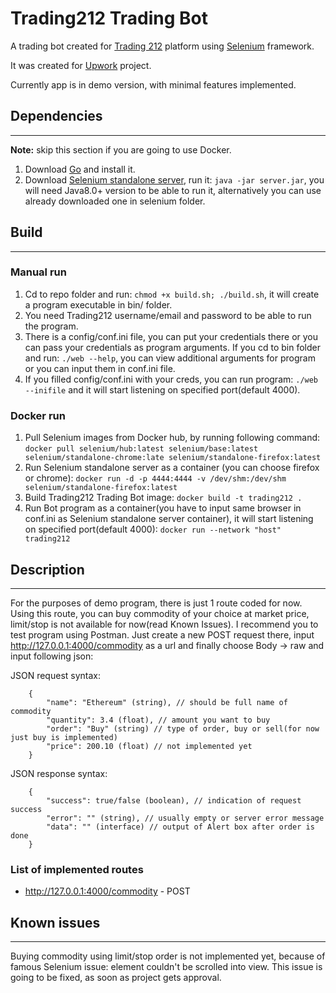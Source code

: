 # Trading212 Trading Bot

A trading bot created for [Trading 212](https://www.trading212.com) platform using [Selenium](https://www.selenium.dev/) framework.

It was created for [Upwork](https://www.upwork.com/jobs/Golang-Job-mini-backend-project-using-Selenium-similar_~015a9caf0b60510928) project.

Currently app is in demo version, with minimal features implemented.

## Dependencies
-----------------------------------------------------

**Note:** skip this section if you are going to use Docker.

1. Download [Go](https://www.golang.org) and install it.
2. Download [Selenium standalone server](https://www.selenium.dev/downloads/), run it: `java -jar server.jar`, you will need Java8.0+ version to be able to run it, alternatively you can use already downloaded one in selenium folder.

## Build
-----------------------------------------------------

### Manual run

1.  Cd to repo folder and run: `chmod +x build.sh; ./build.sh`, it will create a program executable in bin/ folder.
2.  You need Trading212 username/email and password to be able to run the program.
3.  There is a config/conf.ini file, you can put your credentials there or you can pass your credentials as program arguments. If you cd to bin folder and run: `./web --help`, you can view additional arguments for program or you can input them in conf.ini file.
4.  If you filled config/conf.ini with your creds, you can run program: `./web --inifile` and it will start listening on specified port(default 4000).

### Docker run

1. Pull Selenium images from Docker hub, by running following command: 
    `docker pull selenium/hub:latest selenium/base:latest selenium/standalone-chrome:late selenium/standalone-firefox:latest`
2. Run Selenium standalone server as a container (you can choose firefox or chrome):
    `docker run -d -p 4444:4444 -v /dev/shm:/dev/shm selenium/standalone-firefox:latest`
3. Build Trading212 Trading Bot image:
    `docker build -t trading212 .`
4. Run Bot program as a container(you have to input same browser in conf.ini as Selenium standalone server container), it will start listening on specified port(default 4000):
    `docker run --network "host" trading212`

## Description
-----------------------------------------------------

For the purposes of demo program, there is just 1 route coded for now. Using this route, you can buy commodity of your choice at market price, limit/stop is not available for now(read Known Issues). I recommend you to test program using Postman. Just create a new POST request there, input http://127.0.0.1:4000/commodity as a url and finally choose Body -> raw and input following json:

JSON request syntax:
```
    {
        "name": "Ethereum" (string), // should be full name of commodity
        "quantity": 3.4 (float), // amount you want to buy
        "order": "Buy" (string) // type of order, buy or sell(for now just buy is implemented)
        "price": 200.10 (float) // not implemented yet
    }
```

JSON response syntax:
```
    {
        "success": true/false (boolean), // indication of request success
        "error": "" (string), // usually empty or server error message
        "data": "" (interface) // output of Alert box after order is done
    }
```

### List of implemented routes

* http://127.0.0.1:4000/commodity - POST

## Known issues
-----------------------------------------------------

Buying commodity using limit/stop order is not implemented yet, because of famous Selenium issue: element couldn't be scrolled into view. This issue is going to be fixed, as soon as project gets approval.